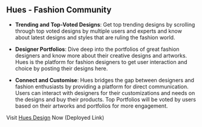 ﻿


## Hues - Fashion Community

  
  
  

-  **Trending and Top-Voted Designs**: Get top trending designs by scrolling through top voted designs by multiple users and experts and know about latest designs and styles that are ruling the fashion world.

  

  

-  **Designer Portfolios**: Dive deep into the portfolios of great fashion designers and know more about their creative designs and artworks. Hues is the platform for fashion designers to get user interaction and choice by posting their designs here.

  

  

-  **Connect and Customise**: Hues bridges the gap between designers and fashion enthusiasts by providing a platform for direct communication. Users can interact with designers for their customizations and needs on the designs and buy their products. Top Portfolios will be voted by users based on their artworks and portfolios for more engagement.


Visit  [Hues Design](https://hues-fashion.vercel.app/) Now (Deployed Link)
  


